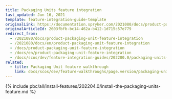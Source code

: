 ```yaml
---
title: Packaging Units feature integration
last_updated: Jun 16, 2021
template: feature-integration-guide-template
originalLink: https://documentation.spryker.com/2021080/docs/product-packaging-unit-feature-integration
originalArticleId: 2603fbfb-bc14-462a-b412-1d715c57e779
redirect_from:
  - /2021080/docs/product-packaging-unit-feature-integration
  - /2021080/docs/en/product-packaging-unit-feature-integration
  - /docs/product-packaging-unit-feature-integration
  - /docs/en/product-packaging-unit-feature-integration
  - /docs/scos/dev/feature-integration-guides/202200.0/packaging-units-feature-integration.html
related:
  - title: Packaging Unit feature walkthrough
    link: docs/scos/dev/feature-walkthroughs/page.version/packaging-units-feature-walkthrough.html
---
```


{% include pbc/all/install-features/202204.0/install-the-packaging-units-feature.md %} <!-- To edit, see /_includes/pbc/all/install-features/202204.0/install-the-packaging-units-feature.md -->
